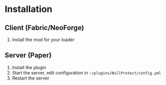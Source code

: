 # Installation

## Client (Fabric/NeoForge)

1. Install the mod for your loader

## Server (Paper)

1. Install the plugin
2. Start the server, edit configuration in `~/plugins/NullProtect/config.yml`
3. Restart the server
